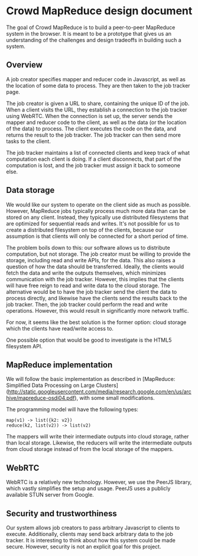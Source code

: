 # Crowd MapReduce design document

The goal of Crowd MapReduce is to build a peer-to-peer MapReduce system in the browser. It is meant to be a prototype that gives us an understanding of the challenges and design tradeoffs in building such a system.

## Overview
A job creator specifies mapper and reducer code in Javascript, as well as the location of some data to process. They are then taken to the job tracker page.

The job creator is given a URL to share, containing the unique ID of the job. When a client visits the URL, they establish a connection to the job tracker using WebRTC. When the connection is set up, the server sends the mapper and reducer code to the client, as well as the data (or the location of the data) to process. The client executes the code on the data, and returns the result to the job tracker. The job tracker can then send more tasks to the client.

The job tracker maintains a list of connected clients and keep track of what computation each client is doing. If a client disconnects, that part of the computation is lost, and the job tracker must assign it back to someone else.

## Data storage
We would like our system to operate on the client side as much as possible. However, MapReduce jobs typically process much more data than can be stored on any client. Instead, they typically use distributed filesystems that are optimized for sequential reads and writes. It's not possible for us to create a distributed filesystem on top of the clients, because our assumption is that clients will only be connected for a short period of time.

The problem boils down to this: our software allows us to distribute computation, but not storage. The job creator must be willing to provide the storage, including read and write APIs, for the data. This also raises a question of how the data should be transferred. Ideally, the clients would fetch the data and write the outputs themselves, which minimizes communication with the job tracker. However, this implies that the clients will have free reign to read and write data to the cloud storage. The alternative would be to have the job tracker send the client the data to process directly, and likewise have the clients send the results back to the job tracker. Then, the job tracker could perform the read and write operations. However, this would result in significantly more network traffic.

For now, it seems like the best solution is the former option: cloud storage which the clients have read/write access to.

One possible option that would be good to investigate is the HTML5 filesystem API.

## MapReduce implementation
We will follow the basic implementation as described in [MapReduce: Simplified Data Processing on Large Clusters] (http://static.googleusercontent.com/media/research.google.com/en/us/archive/mapreduce-osdi04.pdf), with some small modifications.

The programming model will have the following types:
```
map(v1) -> list({k2: v2})
reduce(k2, list(v2)) -> list(v2)
```

The mappers will write their intermediate outputs into cloud storage, rather than local storage. Likewise, the reducers will write the intermediate outputs from cloud storage instead of from the local storage of the mappers.

## WebRTC
WebRTC is a relatively new technology. However, we use the PeerJS library, which vastly simplifies the setup and usage. PeerJS uses a publicly available STUN server from Google.

## Security and trustworthiness
Our system allows job creators to pass arbitrary Javascript to clients to execute. Additionally, clients may send back arbitrary data to the job tracker. It is interesting to think about how this system could be made secure. However, security is not an explicit goal for this project.
